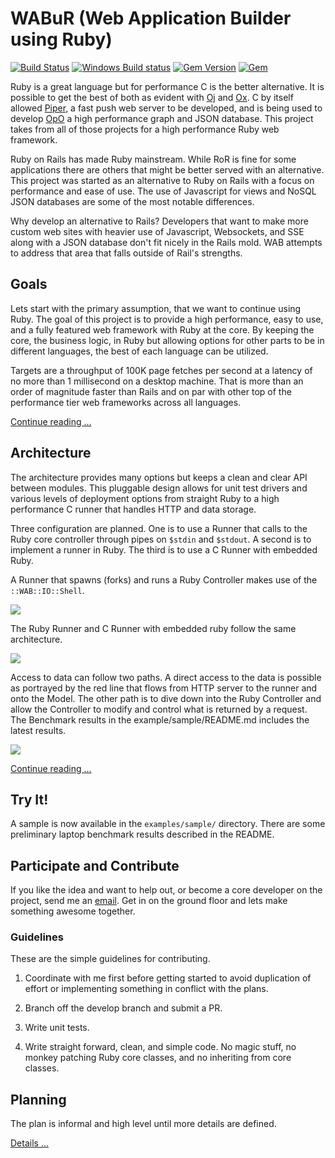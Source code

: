 # WABuR (Web Application Builder using Ruby)

[![Build Status](https://img.shields.io/travis/ohler55/wabur/develop.svg)](http://travis-ci.org/ohler55/wabur?branch=develop)
[![Windows Build status](https://img.shields.io/appveyor/ci/ohler55/wabur/develop.svg?label=Windows%20build)](https://ci.appveyor.com/project/ohler55/wabur/branch/develop)
[![Gem Version](https://badge.fury.io/rb/wabur.svg)](https://rubygems.org/gems/wabur)
[![Gem](https://img.shields.io/gem/dt/wabur.svg)](https://rubygems.org/gems/wabur)

Ruby is a great language but for performance C is the better alternative. It is
possible to get the best of both as evident with [Oj](http://www.ohler.com/oj)
and [Ox](http://www.ohler.com/ox). C by itself allowed
[Piper](http://piperpushcache.com), a fast push web server to be developed, and
is being used to develop [OpO](http://opo.technology) a high performance graph
and JSON database. This project takes from all of those projects for a high
performance Ruby web framework.

Ruby on Rails has made Ruby mainstream. While RoR is fine for some
applications there are others that might be better served with an alternative.
This project was started as an alternative to Ruby on Rails with a focus on
performance and ease of use. The use of Javascript for views and NoSQL JSON
databases are some of the most notable differences.

Why develop an alternative to Rails? Developers that want to make more custom
web sites with heavier use of Javascript, Websockets, and SSE along with a
JSON database don't fit nicely in the Rails mold. WAB attempts to address that
area that falls outside of Rail's strengths.

## Goals

Lets start with the primary assumption, that we want to continue using
Ruby. The goal of this project is to provide a high performance, easy to use,
and a fully featured web framework with Ruby at the core. By keeping the core,
the business logic, in Ruby but allowing options for other parts to be in
different languages, the best of each language can be utilized.

Targets are a throughput of 100K page fetches per second at a latency of no
more than 1 millisecond on a desktop machine. That is more than an order of
magnitude faster than Rails and on par with other top of the performance tier
web frameworks across all languages.

[Continue reading ...](pages/Goals.md)

## Architecture

The architecture provides many options but keeps a clean and clear API between
modules. This pluggable design allows for unit test drivers and various levels
of deployment options from straight Ruby to a high performance C runner that
handles HTTP and data storage.

Three configuration are planned. One is to use a Runner that calls to the Ruby
core controller through pipes on ```$stdin``` and ```$stdout```. A second is to implement
a runner in Ruby. The third is to use a C Runner with embedded Ruby.

A Runner that spawns (forks) and runs a Ruby Controller makes use of the
```::WAB::IO::Shell```.

![](http://www.opo.technology/wab/wab_remote_arch.svg)

The Ruby Runner and C Runner with embedded ruby follow the same architecture.

![](http://www.opo.technology/wab/wab_embedded_arch.svg)

Access to data can follow two paths. A direct access to the data is possible
as portrayed by the red line that flows from HTTP server to the runner and
onto the Model. The other path is to dive down into the Ruby Controller and
allow the Controller to modify and control what is returned by a request. The
Benchmark results in the example/sample/README.md includes the latest results.

![](http://www.opo.technology/wab/wab_access_paths.svg)

[Continue reading ...](pages/Architecture.md)

## Try It!

A sample is now available in the ```examples/sample/``` directory. There are
some preliminary laptop benchmark results described in the README.

## Participate and Contribute

If you like the idea and want to help out, or become a core developer on the
project, send me an [email](mailto:peter@ohler.com). Get in on the ground floor
and lets make something awesome together.

### Guidelines

These are the simple guidelines for contributing.

1. Coordinate with me first before getting started to avoid duplication of
   effort or implementing something in conflict with the plans.

2. Branch off the develop branch and submit a PR.

3. Write unit tests.

4. Write straight forward, clean, and simple code. No magic stuff, no monkey
   patching Ruby core classes, and no inheriting from core classes.

## Planning

The plan is informal and high level until more details are defined.

[Details ...](pages/Plan.md)
